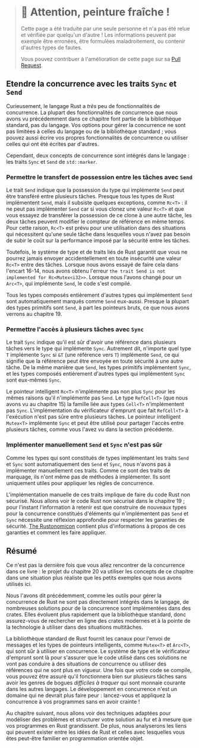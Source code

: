 > # 🚧 Attention, peinture fraîche !
>
> Cette page a été traduite par une seule personne et n'a pas été relue et
> vérifiée par quelqu'un d'autre ! Les informations peuvent par exemple être
> erronées, être formulées maladroitement, ou contenir d'autres types de fautes.
>
> Vous pouvez contribuer à l'amélioration de cette page sur sa
> [Pull Request](https://github.com/Jimskapt/rust-book-fr/pull/202).

<!--
## Extensible Concurrency with the `Sync` and `Send` Traits
-->

## Etendre la concurrence avec les traits `Sync` et `Send`

<!--
Interestingly, the Rust language has *very* few concurrency features. Almost
every concurrency feature we’ve talked about so far in this chapter has been
part of the standard library, not the language. Your options for handling
concurrency are not limited to the language or the standard library; you can
write your own concurrency features or use those written by others.
-->

Curieusement, le langage Rust a *très* peu de fonctionnalités de concurrence.
La plupart des fonctionnalités de concurrence que nous avons vu précédemment
dans ce chapitre font partie de la bibliothèque standard, pas du langage. Vos
options pour gérer la concurrence ne sont pas limitées à celles du langage ou
de la bibliothèque standard ; vous pouvez aussi écrire vos propres
fonctionnalités de concurrence ou utiliser celles qui ont été écrites par
d'autres.

<!--
However, two concurrency concepts are embedded in the language: the
`std::marker` traits `Sync` and `Send`.
-->

Cependant, deux concepts de concurrence sont intégrés dans le langage : les
traits `Sync` et `Send` de `std::marker`.

<!--
### Allowing Transference of Ownership Between Threads with `Send`
-->

### Permettre le transfert de possession entre les tâches avec `Send`

<!--
The `Send` marker trait indicates that ownership of the type implementing
`Send` can be transferred between threads. Almost every Rust type is `Send`,
but there are some exceptions, including `Rc<T>`: this cannot be `Send` because
if you cloned an `Rc<T>` value and tried to transfer ownership of the clone to
another thread, both threads might update the reference count at the same time.
For this reason, `Rc<T>` is implemented for use in single-threaded situations
where you don’t want to pay the thread-safe performance penalty.
-->

Le trait `Send` indique que la possession du type qui implémente `Send` peut
être transféré entre plusieurs tâches. Presque tous les types de Rust
implémentent `Send`, mais il subsiste quelques exceptions, comme `Rc<T>` : il
ne peut pas implémenter `Send` car si vous clonez une valeur `Rc<T>` et que
vous essayez de transférer la possession de ce clone à une autre tâche, les
deux tâches peuvent modifier le compteur de référence en même temps. Pour cette
raison, `Rc<T>` est prévu pour une utilisation dans des situations qui
nécessitent qu'une seule tâche dans lesquelles vous n'avez pas besoin de subir
le coût sur la performance imposé par la sécurité entre les tâches.

<!--
Therefore, Rust’s type system and trait bounds ensure that you can never
accidentally send an `Rc<T>` value across threads unsafely. When we tried to do
this in Listing 16-14, we got the error `the trait Send is not implemented for
Rc<Mutex<i32>>`. When we switched to `Arc<T>`, which is `Send`, the code
compiled.
-->

Toutefois, le système de type et de traits liés de Rust garantit que vous ne
pourrez jamais envoyer accidentellement en toute insécurité une valeur `Rc<T>`
entre des tâches. Lorsque nous avons essayé de faire cela dans l'encart 16-14,
nous avons obtenu l'erreur
`the trait Send is not implemented for Rc<Mutex<i32>>`. Lorsque nous l'avons
changé pour un `Arc<T>`, qui implémente `Send`, le code s'est compilé.

<!--
Any type composed entirely of `Send` types is automatically marked as `Send` as
well. Almost all primitive types are `Send`, aside from raw pointers, which
we’ll discuss in Chapter 19.
-->

Tous les types composés entièrement d'autres types qui implémentent `Send` sont
automatiquement marqués comme `Send` eux-aussi. Presque la plupart des types
primitifs sont `Send`, à part les pointeurs bruts, ce que nous avons verrons au
chapitre 19.

<!--
### Allowing Access from Multiple Threads with `Sync`
-->

### Permettre l'accès à plusieurs tâches avec `Sync`

<!--
The `Sync` marker trait indicates that it is safe for the type implementing
`Sync` to be referenced from multiple threads. In other words, any type `T` is
`Sync` if `&T` (a reference to `T`) is `Send`, meaning the reference can be
sent safely to another thread. Similar to `Send`, primitive types are `Sync`,
and types composed entirely of types that are `Sync` are also `Sync`.
-->

Le trait `Sync` indique qu'il est sûr d'avoir une référence dans plusieurs
tâches vers le type qui implémente `Sync`. Autrement dit, n'importe quel type
`T` implémente `Sync` si `&T` (une référence vers `T`) implémente `Send`, ce
qui signifie que la référence peut être envoyée en toute sécurité à une autre
tâche. De la même manière que `Send`, les types primitifs implémentent `Sync`,
et les types composés entièrement d'autres types qui implémentent `Sync` sont
eux-mêmes `Sync`.

<!--
The smart pointer `Rc<T>` is also not `Sync` for the same reasons that it’s not
`Send`. The `RefCell<T>` type (which we talked about in Chapter 15) and the
family of related `Cell<T>` types are not `Sync`. The implementation of borrow
checking that `RefCell<T>` does at runtime is not thread-safe. The smart
pointer `Mutex<T>` is `Sync` and can be used to share access with multiple
threads as you saw in the [“Sharing a `Mutex<T>` Between Multiple
Threads”][sharing-a-mutext-between-multiple-threads]<!-- ignore -- > section.
-->

Le pointeur intelligent `Rc<T>` n'implémente pas non plus `Sync` pour les mêmes
raisons qu'il n'implémente pas `Send`. Le type `RefCell<T>` (que nous avons vu
au chapitre 15) la famille liée aux types `Cell<T>` n'implémentent pas `Sync`.
L'implémentation du vérificateur d'emprunt que fait `RefCell<T>` à l'exécution
n'est pas sûre entre plusieurs tâches. Le pointeur intelligent `Mutex<T>`
implémente `Sync` et peut être utilisé pour partager l'accès entre plusieurs
tâches, comme vous l'avez vu dans la section précédente.

<!--
### Implementing `Send` and `Sync` Manually Is Unsafe
-->

### Implémenter manuellement `Send` et `Sync` n'est pas sûr

<!--
Because types that are made up of `Send` and `Sync` traits are automatically
also `Send` and `Sync`, we don’t have to implement those traits manually. As
marker traits, they don’t even have any methods to implement. They’re just
useful for enforcing invariants related to concurrency.
-->

Comme les types qui sont constitués de types implémentant les traits `Send` et
`Sync` sont automatiquement des `Send` et `Sync`, nous n'avons pas à
implémenter manuellement ces traits. Comme ce sont des traits de marquage, ils
n'ont même pas de méthodes à implémenter. Ils sont uniquement utiles pour
appliquer les règles de concurrence.

<!--
Manually implementing these traits involves implementing unsafe Rust code.
We’ll talk about using unsafe Rust code in Chapter 19; for now, the important
information is that building new concurrent types not made up of `Send` and
`Sync` parts requires careful thought to uphold the safety guarantees.
[The Rustonomicon] has more information about these guarantees and how to
uphold them.
-->

L'implémentation manuelle de ces traits implique de faire du code Rust non
sécurisé. Nous allons voir le code Rust non sécurisé dans le chapitre 19 ; pour
l'instant l'information à retenir est que construire de nouveaux types
pour la concurrence constitués d'éléments qui n'implémentent pas `Send` et
`Sync` nécessite une réflexion approfondie pour respecter les garanties de
sécurité. [The Rustonomicon] contient plus d'informations à propos de ces
garanties et comment les faire appliquer.

[The Rustonomicon]: https://doc.rust-lang.org/stable/nomicon/

<!--
## Summary
-->

## Résumé

<!--
This isn’t the last you’ll see of concurrency in this book: the project in
Chapter 20 will use the concepts in this chapter in a more realistic situation
than the smaller examples discussed here.
-->

Ce n'est pas la dernière fois que vous allez rencontrer de la concurrence dans
ce livre : le projet du chapitre 20 va utiliser les concepts de ce chapitre dans
une situation plus réaliste que les petits exemples que nous avons utilisés ici.

<!--
As mentioned earlier, because very little of how Rust handles concurrency is
part of the language, many concurrency solutions are implemented as crates.
These evolve more quickly than the standard library, so be sure to search
online for the current, state-of-the-art crates to use in multithreaded
situations.
-->

Nous l'avons dit précédemment, comme les outils pour gérer la concurrence de
Rust ne sont pas directement intégrés dans le langage, de nombreuses solutions
pour de la concurrence sont implémentées dans des crates. Elles évoluent plus
rapidement que la bibliothèque standard, donc assurez-vous de rechercher en
ligne des crates modernes et à la pointe de la technologie à utiliser dans des
situations multitâches.

<!--
The Rust standard library provides channels for message passing and smart
pointer types, such as `Mutex<T>` and `Arc<T>`, that are safe to use in
concurrent contexts. The type system and the borrow checker ensure that the
code using these solutions won’t end up with data races or invalid references.
Once you get your code to compile, you can rest assured that it will happily
run on multiple threads without the kinds of hard-to-track-down bugs common in
other languages. Concurrent programming is no longer a concept to be afraid of:
go forth and make your programs concurrent, fearlessly!
-->

La bibliothèque standard de Rust fournit les canaux pour l'envoi de messages et
les types de pointeurs intelligents, comme `Mutex<T>` et `Arc<T>`, qui sont sûr
à utiliser en concurrence. Le système de type et le vérificateur d'emprunt sont
là pour s'assurer que le code utilisé dans ces solutions ne vont pas conduire à
des situations de concurrence ou utiliser des références qui ne sont plus en
vigueur. Une fois que votre code se compile, vous pouvez être assuré qu'il
fonctionnera bien sur plusieurs tâches sans avoir les genres de bogues
*difficiles à traquer* qui sont monnaie courante dans les autres langages. Le
développement en concurrence n'est un domaine qui ne devrait plus faire peur :
lancez-vous et appliquez la concurrence à vos programmes sans en avoir crainte !

<!--
Next, we’ll talk about idiomatic ways to model problems and structure solutions
as your Rust programs get bigger. In addition, we’ll discuss how Rust’s idioms
relate to those you might be familiar with from object-oriented programming.
-->

Au chapitre suivant, nous allons voir des techniques adaptées pour modéliser des
problèmes et structurer votre solution au fur et à mesure que vos programmes en
Rust grandissent. De plus, nous analyserons les liens qui peuvent exister entre
les idées de Rust et celles avec lesquelles vous êtes peut-être familier en
programmation orientée objet.

<!--
[sharing-a-mutext-between-multiple-threads]:
ch16-03-shared-state.html#sharing-a-mutext-between-multiple-threads
-->

[sharing-a-mutext-between-multiple-threads]: ch16-03-shared-state.html
